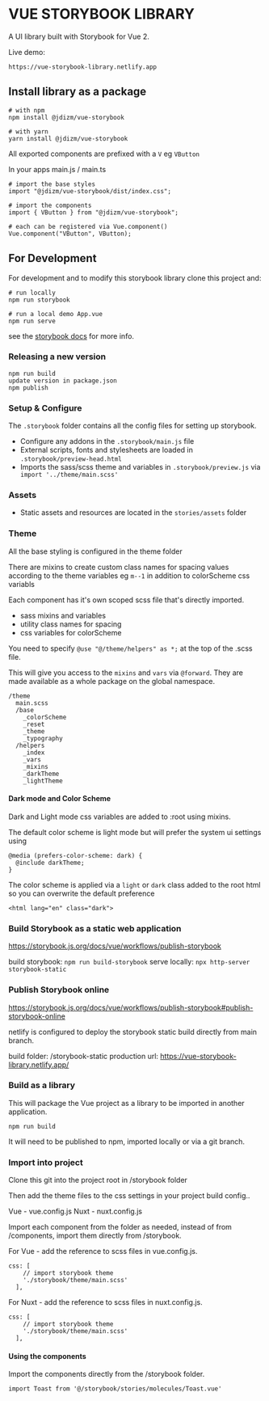 # VUE STORYBOOK LIBRARY

A UI library built with Storybook for Vue 2.

Live demo:

```
https://vue-storybook-library.netlify.app
```

## Install library as a package

```
# with npm
npm install @jdizm/vue-storybook

# with yarn
yarn install @jdizm/vue-storybook
```

All exported components are prefixed with a `V` eg `VButton`

In your apps main.js / main.ts

```
# import the base styles
import "@jdizm/vue-storybook/dist/index.css";

# import the components
import { VButton } from "@jdizm/vue-storybook";

# each can be registered via Vue.component()
Vue.component("VButton", VButton);
```

## For Development

For development and to modify this storybook library clone this project and:

```
# run locally
npm run storybook

# run a local demo App.vue
npm run serve
```

see the [storybook docs](https://storybook.js.org/docs/vue/get-started/introduction) for more info.

### Releasing a new version

```
npm run build
update version in package.json
npm publish
```

### Setup & Configure

The `.storybook` folder contains all the config files for setting up storybook.

- Configure any addons in the `.storybook/main.js` file
- External scripts, fonts and stylesheets are loaded in `.storybook/preview-head.html`
- Imports the sass/scss theme and variables in `.storybook/preview.js` via ` import '../theme/main.scss'`

### Assets

- Static assets and resources are located in the `stories/assets` folder

### Theme

All the base styling is configured in the theme folder

There are mixins to create custom class names for spacing values according to the theme variables eg `m--1` in addition to colorScheme css variabls

Each component has it's own scoped scss file that's directly imported.

- sass mixins and variables
- utility class names for spacing
- css variables for colorScheme

You need to specify `@use "@/theme/helpers" as *;` at the top of the .scss file.

This will give you access to the `mixins` and `vars` via `@forward`. They are made available as a whole package on the global namespace.

```
/theme
  main.scss
  /base
    _colorScheme
    _reset
    _theme
    _typography
  /helpers
    _index
    _vars
    _mixins
    _darkTheme
    _lightTheme
```

#### Dark mode and Color Scheme

Dark and Light mode css variables are added to :root using mixins.

The default color scheme is light mode but will prefer the system ui settings using

```
@media (prefers-color-scheme: dark) {
  @include darkTheme;
}
```

The color scheme is applied via a `light` or `dark` class added to the root html so you can overwrite the default preference

```
<html lang="en" class="dark">
```

### Build Storybook as a static web application

<https://storybook.js.org/docs/vue/workflows/publish-storybook>

build storybook: `npm run build-storybook`
serve locally: `npx http-server storybook-static`

### Publish Storybook online

<https://storybook.js.org/docs/vue/workflows/publish-storybook#publish-storybook-online>

netlify is configured to deploy the storybook static build directly from main branch.

build folder: /storybook-static
production url: <https://vue-storybook-library.netlify.app/>

### Build as a library

This will package the Vue project as a library to be imported in another application.

```
npm run build
```

It will need to be published to npm, imported locally or via a git branch.

### Import into project

Clone this git into the project root in /storybook folder

Then add the theme files to the css settings in your project build config..

Vue - vue.config.js
Nuxt - nuxt.config.js

Import each component from the folder as needed, instead of from /components, import them directly from /storybook.

For Vue - add the reference to scss files in vue.config.js.

```config
css: [
    // import storybook theme
    './storybook/theme/main.scss'
  ],
```

For Nuxt - add the reference to scss files in nuxt.config.js.

```config
css: [
    // import storybook theme
    './storybook/theme/main.scss'
  ],
```

#### Using the components

Import the components directly from the /storybook folder.

```config
import Toast from '@/storybook/stories/molecules/Toast.vue'
```
